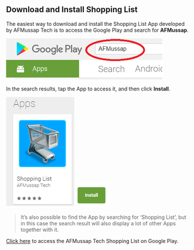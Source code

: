 ## Download and Install Shopping List

The easiest way to download and install the Shopping List App developed by AFMussap Tech is to access the Google Play and search for **AFMussap**.

![](/images/google-play-search.png)

In the search results, tap the App to access it, and then click **Install**.

![](/images/Tap-App.png)![](/images/Install.png)

> It’s also possible to find the App by searching for ‘Shopping List’, but in this case the search result will also display a lot of other Apps together with it.

[Click here](https://play.google.com/store/apps/details?id=mussapappsshoppinglist.fmussap.com.shoppinglist) to access the AFMussap Tech Shopping List on Google Play.
